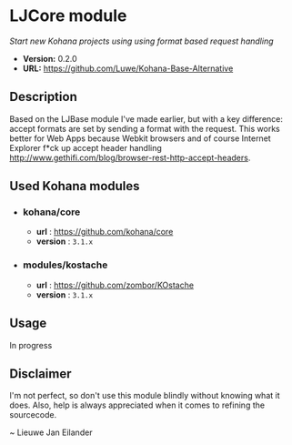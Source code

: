 # LJCore module

*Start new Kohana projects using using format based request handling*

- **Version:** 0.2.0
- **URL:** <https://github.com/Luwe/Kohana-Base-Alternative>

## Description

Based on the LJBase module I've made earlier, but with a key difference: accept formats are set by sending a format with the request. This works better for Web Apps because Webkit browsers and of course Internet Explorer f*ck up accept header handling <http://www.gethifi.com/blog/browser-rest-http-accept-headers>.

## Used Kohana modules

- ### kohana/core
  - **url** : <https://github.com/kohana/core>
  - **version** : `3.1.x`
  
- ### modules/kostache
	- **url** : <https://github.com/zombor/KOstache>
  - **version** : `3.1.x`

## Usage

In progress
  
## Disclaimer

I'm not perfect, so don't use this module blindly without knowing what it does. Also, help is always appreciated when it comes to refining the sourcecode.

~ Lieuwe Jan Eilander
